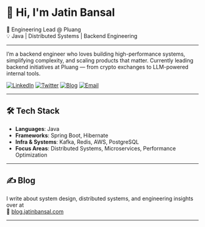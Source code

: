 # 👋 Hi, I'm Jatin Bansal

🎯 Engineering Lead @ Pluang  
💡 Java | Distributed Systems | Backend Engineering

---

I’m a backend engineer who loves building high-performance systems, simplifying complexity, and scaling products that matter. Currently leading backend initiatives at Pluang — from crypto exchanges to LLM-powered internal tools.

[![LinkedIn](https://img.shields.io/badge/LinkedIn-0077B5?style=for-the-badge&logo=linkedin&logoColor=white)](https://www.linkedin.com/in/bansal-jatin)
[![Twitter](https://img.shields.io/badge/Twitter-1DA1F2?style=for-the-badge&logo=x&logoColor=white)](https://x.com/jatinbansal1998)
[![Blog](https://img.shields.io/badge/Blog-blog.jatinbansal.com-orange?style=for-the-badge&logo=ghost&logoColor=white)](https://blog.jatinbansal.com)
[![Email](https://img.shields.io/badge/Email-contact@jatinbansal.com-D14836?style=for-the-badge&logo=gmail&logoColor=white)](mailto:contact@jatinbansal.com)
<!-- 
[![@jatinbansal's Holopin board](https://holopin.io/api/user/board?user=jatinbansal)](https://holopin.io/@jatinbansal)
-->
---

## 🛠 Tech Stack

- **Languages**: Java  
- **Frameworks**: Spring Boot, Hibernate  
- **Infra & Systems**: Kafka, Redis, AWS, PostgreSQL  
- **Focus Areas**: Distributed Systems, Microservices, Performance Optimization  

---

## ✍️ Blog

I write about system design, distributed systems, and engineering insights over at  
📰 [blog.jatinbansal.com](https://blog.jatinbansal.com)

---

<!-- Optional GitHub stats
![Jatin's GitHub stats](https://github-readme-stats.vercel.app/api?username=jatin-bansal-21&show_icons=true&theme=radical)
-->
